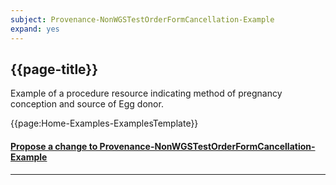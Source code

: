 ```yaml
---
subject: Provenance-NonWGSTestOrderFormCancellation-Example
expand: yes
---
```



## {{page-title}}


Example of a procedure resource indicating method of pregnancy conception and source of Egg donor.

{{page:Home-Examples-ExamplesTemplate}}


<div id="Feedback" class="tabcontent">
<h4><a href='https://simplifier.net/NHS-Digital-FHIR-Genomics-Implementation-Guide/Provenance-NonWGSTestOrderFormCancellation-Example/~issues?level=File' target="_blank">Propose a change to Provenance-NonWGSTestOrderFormCancellation-Example</a></h4>
</div>

---